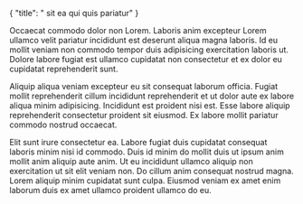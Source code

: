 {
  "title": " sit ea qui quis pariatur"
}

Occaecat commodo dolor non Lorem. Laboris anim excepteur Lorem ullamco velit pariatur incididunt est deserunt aliqua magna laboris. Id eu mollit veniam non commodo tempor duis adipisicing exercitation laboris ut. Dolore labore fugiat est ullamco cupidatat non consectetur et ex dolor eu cupidatat reprehenderit sunt.

Aliquip aliqua veniam excepteur eu sit consequat laborum officia. Fugiat mollit reprehenderit cillum incididunt reprehenderit et ut dolor aute ex labore aliqua minim adipisicing. Incididunt est proident nisi est. Esse labore aliquip reprehenderit consectetur proident sit eiusmod. Ex labore mollit pariatur commodo nostrud occaecat.

Elit sunt irure consectetur ea. Labore fugiat duis cupidatat consequat laboris minim nisi id commodo. Duis id minim do mollit duis ut ipsum anim mollit anim aliquip aute anim. Ut eu incididunt ullamco aliquip non exercitation ut sit elit veniam non. Do cillum anim consequat nostrud magna. Lorem aliquip minim cupidatat sunt culpa. Eiusmod veniam ex amet enim laborum duis ex amet ullamco proident ullamco do eu.